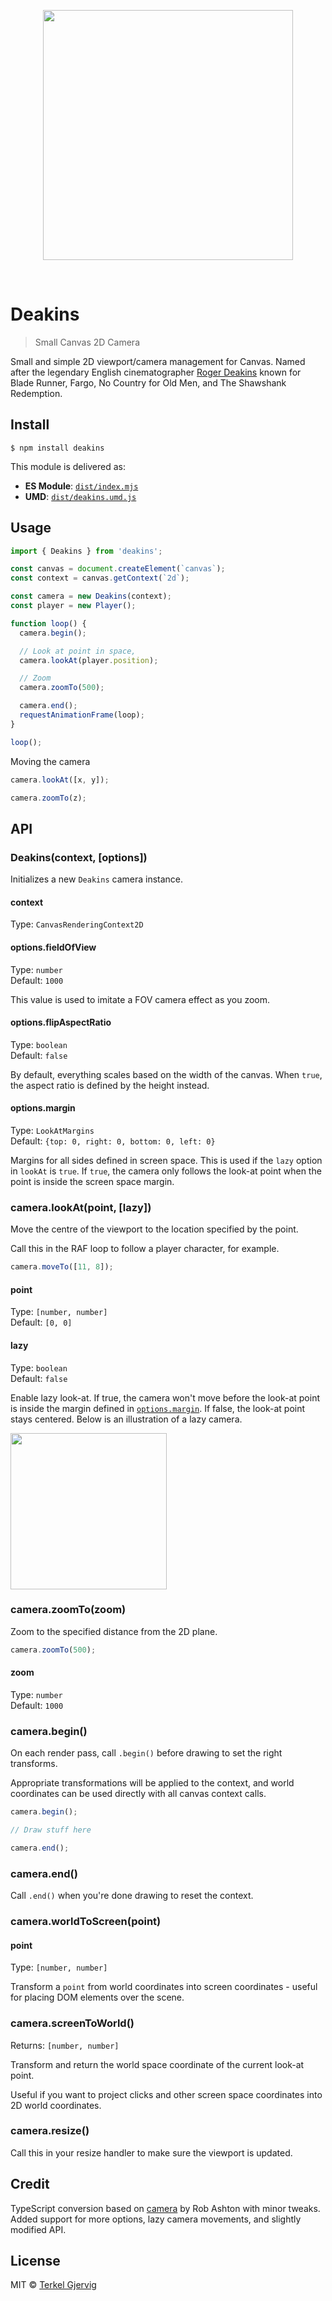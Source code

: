 <p align="center">
    <img width="400" src="https://github.com/terkelg/deakins/blob/master/deakins.gif?raw=true">
</p>
<br>

# Deakins
> Small Canvas 2D Camera

Small and simple 2D viewport/camera management for Canvas.
Named after the legendary English cinematographer [Roger Deakins](https://www.imdb.com/name/nm0005683/) known for Blade Runner, Fargo, No Country for Old Men, and The Shawshank Redemption.


## Install

```
$ npm install deakins
```

This module is delivered as:

* **ES Module**: [`dist/index.mjs`](https://unpkg.com/deakins/dist/index.mjs)
* **UMD**: [`dist/deakins.umd.js`](https://unpkg.com/deakins/dist/deakins.umd.js)

## Usage

```js
import { Deakins } from 'deakins';

const canvas = document.createElement(`canvas`);
const context = canvas.getContext(`2d`);

const camera = new Deakins(context);
const player = new Player();

function loop() {
  camera.begin();

  // Look at point in space,
  camera.lookAt(player.position);

  // Zoom
  camera.zoomTo(500);

  camera.end();
  requestAnimationFrame(loop);
}

loop();
```

Moving the camera

```js
camera.lookAt([x, y]);

camera.zoomTo(z);
```

## API

### Deakins(context, [options])
Initializes a new `Deakins` camera instance.

#### context
Type: `CanvasRenderingContext2D`<br>

#### options.fieldOfView
Type: `number`<br>
Default: `1000`

This value is used to imitate a FOV camera effect as you zoom.

#### options.flipAspectRatio
Type: `boolean`<br>
Default: `false`

By default, everything scales based on the width of the canvas. When `true`, the aspect ratio is defined by the height instead.

#### options.margin
Type: `LookAtMargins`<br>
Default: `{top: 0, right: 0, bottom: 0, left: 0}`

Margins for all sides defined in screen space.
This is used if the `lazy` option in `lookAt` is `true`. If `true`, the camera only follows the look-at point when the point is inside the screen space margin.

### camera.lookAt(point, [lazy])

Move the centre of the viewport to the location specified by the point.

Call this in the RAF loop to follow a player character, for example.

```js
camera.moveTo([11, 8]);
```

#### point
Type: `[number, number]`<br>
Default: `[0, 0]`

#### lazy
Type: `boolean`<br>
Default: `false`

Enable lazy look-at. If true, the camera won't move before the look-at point is inside the margin defined in [`options.margin`](#optionsmargin). If false, the look-at point stays centered. Below is an illustration of a lazy camera.

<img width="250" src="https://github.com/terkelg/deakins/blob/master/lazy.gif?raw=true">



### camera.zoomTo(zoom)

Zoom to the specified distance from the 2D plane.

```js
camera.zoomTo(500);
```

#### zoom
Type: `number`<br>
Default: `1000`


### camera.begin()

On each render pass, call `.begin()` before drawing to set the right transforms.

Appropriate transformations will be applied to the context, and world coordinates can be used directly with all canvas context calls.

```js
camera.begin();

// Draw stuff here

camera.end();
```


### camera.end()

Call `.end()` when you're done drawing to reset the context.


### camera.worldToScreen(point)

#### point
Type: `[number, number]`<br>

Transform a `point` from world coordinates into screen coordinates - useful for placing DOM elements over the scene.


### camera.screenToWorld()
Returns: `[number, number]`

Transform and return the world space coordinate of the current look-at point.

Useful if you want to project clicks and other screen space coordinates into 2D world coordinates.

### camera.resize()

Call this in your resize handler to make sure the viewport is updated.


## Credit

TypeScript conversion based on [camera](https://github.com/robashton/camera) by Rob Ashton with minor tweaks. Added support for more options, lazy camera movements, and slightly modified API.


## License

MIT © [Terkel Gjervig](https://terkel.com)
